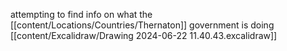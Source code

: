 attempting to find info on what the [[content/Locations/Countries/Thernaton]] government is doing
[[content/Excalidraw/Drawing 2024-06-22 11.40.43.excalidraw]]
